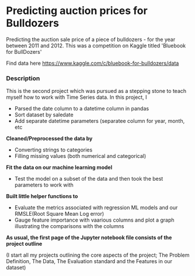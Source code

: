 # Predicting auction prices for Bulldozers
Predicting the auction sale price of a piece of bulldozers - for the year between 2011 and 2012.
This was a competition on Kaggle titled 'Bluebook for BullDozers'

Find data here https://www.kaggle.com/c/bluebook-for-bulldozers/data

### Description
This is the second project which was pursued as a stepping stone to teach myself how to work with Time Series data. In this project, I
* Parsed the date column to a datetime column in pandas
* Sort dataset by saledate
* Add separate datetime parameters (separatee column for year, month, etc

**Cleaned/Preprocessed the data by**
* Converting strings to categories
* Filling missing values (both numerical and categorical)

**Fit the data on our machine learning model**
* Test the model on a subset of the data and then took the best parameters to work with

**Built little helper functions to**
* Evaluate the metrics associated with regression ML models and our RMSLE(Root Square Mean Log error)
* Gauge feature importance with vaarious columns and plot a graph illustrating the comparisons with the columns

**As usual, the first page of the Jupyter notebook file consists of the project outline**

(I start all my projects outlining the core aspects of the project; The Problem Definition, The Data, The Evaluation standard and the Features in our dataset)
